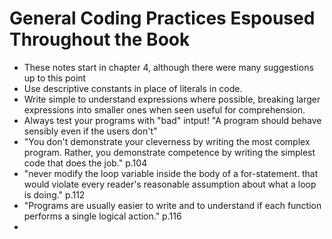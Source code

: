 # General Coding Practices Espoused Throughout the Book
- These notes start in chapter 4, although there were many suggestions up to this point
- Use descriptive constants in place of literals in code. 
- Write simple to understand expressions where possible, breaking larger expressions into smaller ones when seen useful for comprehension. 
- Always test your programs with "bad" intput! "A program should behave sensibly even if the users don't"
- "You don't demonstrate your cleverness by writing the most complex program.  Rather, you demonstrate competence by writing the simplest code that does the job." p.104
- "never modify the loop variable inside the body of a for-statement.  that would violate every reader's reasonable assumption about what a loop is doing." p.112
- "Programs are usually easier to write and to understand if each function performs a single logical action." p.116
- 
